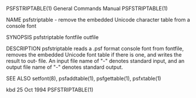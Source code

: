PSFSTRIPTABLE(1)						    General Commands Manual						      PSFSTRIPTABLE(1)

NAME
       psfstriptable - remove the embedded Unicode character table from a console font

SYNOPSIS
       psfstriptable fontfile outfile

DESCRIPTION
       psfstriptable  reads  a	.psf format console font from fontfile, removes the embedded Unicode font table if there is one, and writes the result to out‐
       file.  An input file name of "-" denotes standard input, and an output file name of "-" denotes standard output.

SEE ALSO
       setfont(8), psfaddtable(1), psfgettable(1), psfxtable(1)

kbd									  25 Oct 1994							      PSFSTRIPTABLE(1)
